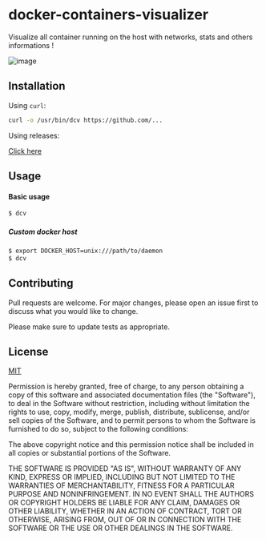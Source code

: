 # docker-containers-visualizer

Visualize all container running on the host with networks, stats and others informations !

![image](https://cdn-paul.iverly.net/gh/docker-containers-visualizer/hero.819282.png)

## Installation

Using `curl`:
```bash
curl -o /usr/bin/dcv https://github.com/...
```
Using releases:

[Click here](https://github.com/iverly/docker-containers-visualizer/releases)

## Usage

#### Basic usage
```bash
$ dcv
```

##### Custom docker host
```bash
$ export DOCKER_HOST=unix:///path/to/daemon
$ dcv
```

## Contributing
Pull requests are welcome. For major changes, please open an issue first to discuss what you would like to change.

Please make sure to update tests as appropriate.

## License
[MIT](https://choosealicense.com/licenses/mit/)

Permission is hereby granted, free of charge, to any person obtaining a copy of this software and associated documentation files (the "Software"), to deal in the Software without restriction, including without limitation the rights to use, copy, modify, merge, publish, distribute, sublicense, and/or sell copies of the Software, and to permit persons to whom the Software is furnished to do so, subject to the following conditions:

The above copyright notice and this permission notice shall be included in all copies or substantial portions of the Software.

THE SOFTWARE IS PROVIDED "AS IS", WITHOUT WARRANTY OF ANY KIND, EXPRESS OR IMPLIED, INCLUDING BUT NOT LIMITED TO THE WARRANTIES OF MERCHANTABILITY, FITNESS FOR A PARTICULAR PURPOSE AND NONINFRINGEMENT. IN NO EVENT SHALL THE AUTHORS OR COPYRIGHT HOLDERS BE LIABLE FOR ANY CLAIM, DAMAGES OR OTHER LIABILITY, WHETHER IN AN ACTION OF CONTRACT, TORT OR OTHERWISE, ARISING FROM, OUT OF OR IN CONNECTION WITH THE SOFTWARE OR THE USE OR OTHER DEALINGS IN THE SOFTWARE.

